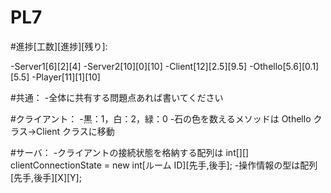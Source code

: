 # PL7

#進捗[工数][進捗][残り]:

-Server1[6][2][4]
-Server2[10][0][10]
-Client[12][2.5][9.5]
-Othello[5.6][0.1][5.5]
-Player[11][1][10]

#共通： -全体に共有する問題点あれば書いてください

#クライアント： -黒：1，白：2，緑：0 -石の色を数えるメソッドは Othello クラス->Client クラスに移動

#サーバ： -クライアントの接続状態を格納する配列は int[][] clientConnectionState = new int[ルーム ID][先手,後手]; -操作情報の型は配列[先手,後手][X][Y];
